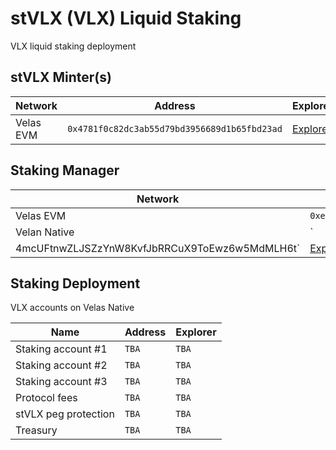 # stVLX (VLX) Liquid Staking
VLX liquid staking deployment

## stVLX Minter(s)

| Network | Address | Explorer |
| -- | -- | -- |
| Velas EVM | `0x4781f0c82dc3ab55d79bd3956689d1b65fbd23ad` | [Explorer](https://evmexplorer.velas.com/address/0x4781f0c82Dc3Ab55D79Bd3956689D1B65FBD23aD) |

## Staking Manager

| Network | Address | Explorer |
| -- | -- | -- |
| Velas EVM | `0xe8Accf90E77C07Ab3e8cB34F0d6b02cD025b803e` | [Explorer](https://evmexplorer.velas.com/address/0xe8Accf90E77C07Ab3e8cB34F0d6b02cD025b803e) |
| Velan Native | `
4mcUFtnwZLJSZzYnW8KvfJbRRCuX9ToEwz6w5MdMLH6t` | [Explorer](https://native.velas.com/address/4mcUFtnwZLJSZzYnW8KvfJbRRCuX9ToEwz6w5MdMLH6t) |

## Staking Deployment
VLX accounts on Velas Native

| Name | Address | Explorer |
| -- | -- | -- |
| Staking account #1 | `TBA` | `TBA` |
| Staking account #2 | `TBA` | `TBA` |
| Staking account #3 | `TBA` | `TBA` |
| Protocol fees | `TBA` | `TBA` |
| stVLX peg protection | `TBA` | `TBA` |
| Treasury | `TBA` | `TBA` |
